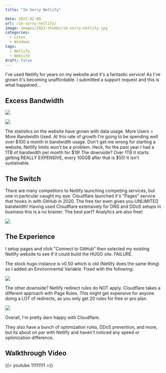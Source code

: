 ```yaml
---
title: "Im Sorry Netlify"

date: 2023-02-08
url: /im-sorry-netlify/
image: images/2023-thumbs/im-sorry-netlify.jpg
categories:
  - Linux
  - Windows
tags:
  - Netlify
  - Website
draft: false
---
```

I've used Netlify for years on my website and it's a fantastic service! As I've grown it's becoming unaffordable. I submitted a support request and this is what happened...
<!--more-->

## Excess Bandwidth

![](/images/2023/im-sorry-netlify/intro.png)

![](/images/2023/im-sorry-netlify/graph.png)

The statistics on the website have grown with data usage. More Users = More Bandwidth Used. At this rate of growth I'm going to be spending well over $100 a month in bandwidth usage. Don't get me wrong for starting a website, Netlify limits won't be a problem. Heck, for the past year I had a 1TB of bandwidth per month for $19! The downside? Over 1TB it starts getting REALLY EXPENSIVE, every 100GB after that is $55! It isn't sustainable.

## The Switch

There are many competitors to Netlify launching competing services, but one in particular caught my eye. Cloudflare launched it's "Pages" service that hooks in with GitHub in 2020. The free tier even gives you UNLIMITED bandwidth! Having used Cloudflare extensively for DNS and DDoS setups in business this is a no brainer. The best part? Analytics are also free! 

![](/images/2023/im-sorry-netlify/cloudflare.png)

## The Experience

I setup pages and click "Connect to GitHub" then selected my existing Netlify website to see if it could build the HUGO site. FAILURE.

The stock hugo instance is v0.50 which is old (Netlify does the same thing) so I added an Environmental Variable. Fixed with the following:

![](/images/2023/im-sorry-netlify/hugo-variable.png)

The other downside? Netlify redirect rules do NOT apply. Cloudflare takes a different approach with Page Rules. This might get expensive for anyone doing a LOT of redirects, as you only get 20 rules for free or pro plan.

![](/images/2023/im-sorry-netlify/rules.png)

Overall, I'm pretty darn happy with Cloudflare.

They also have a bunch of optimization rules, DDoS prevention, and more, but its about on par with Netlify and haven't noticed any speed or optimization difference.

## Walkthrough Video

{{< youtube 11111111 >}}
